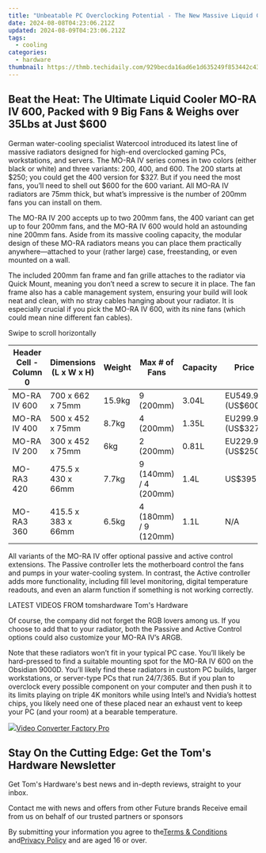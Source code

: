 ```yaml
---
title: "Unbeatable PC Overclocking Potential - The New Massive Liquid Cooler, MOORA IV ([Price]): Holds Eight Biggest 200MM Fans in One Unit (~$600)"
date: 2024-08-08T04:23:06.212Z
updated: 2024-08-09T04:23:06.212Z
tags:
  - cooling
categories:
  - hardware
thumbnail: https://thmb.techidaily.com/929becda16ad6e1d635249f853442c43d72fdee02099dda394914608d8e630c7.jpg
---
```


## Beat the Heat: The Ultimate Liquid Cooler MO-RA IV 600, Packed with 9 Big Fans & Weighs over 35Lbs at Just $600

German water-cooling specialist Watercool introduced its latest line of massive radiators designed for high-end overclocked gaming PCs, workstations, and servers. The MO-RA IV series comes in two colors (either black or white) and three variants: 200, 400, and 600\. The 200 starts at $250; you could get the 400 version for $327\. But if you need the most fans, you’ll need to shell out $600 for the 600 variant. All MO-RA IV radiators are 75mm thick, but what’s impressive is the number of 200mm fans you can install on them.

 The MO-RA IV 200 accepts up to two 200mm fans, the 400 variant can get up to four 200mm fans, and the MO-RA IV 600 would hold an astounding nine 200mm fans. Aside from its massive cooling capacity, the modular design of these MO-RA radiators means you can place them practically anywhere—attached to your (rather large) case, freestanding, or even mounted on a wall.

 The included 200mm fan frame and fan grille attaches to the radiator via Quick Mount, meaning you don’t need a screw to secure it in place. The fan frame also has a cable management system, ensuring your build will look neat and clean, with no stray cables hanging about your radiator. It is especially crucial if you pick the MO-RA IV 600, with its nine fans (which could mean nine different fan cables).

 Swipe to scroll horizontally

| Header Cell - Column 0 | Dimensions (L x W x H) | Weight | Max # of Fans         | Capacity | Price             |
| ---------------------- | ---------------------- | ------ | --------------------- | -------- | ----------------- |
| MO-RA IV 600           | 700 x 662 x 75mm       | 15.9kg | 9 (200mm)             | 3.04L    | EU549.95 (US$600) |
| MO-RA IV 400           | 500 x 452 x 75mm       | 8.7kg  | 4 (200mm)             | 1.35L    | EU299.95 (US$327) |
| MO-RA IV 200           | 300 x 452 x 75mm       | 6kg    | 2 (200mm)             | 0.81L    | EU229.95 (US$250) |
| MO-RA3 420             | 475.5 x 430 x 66mm     | 7.7kg  | 9 (140mm) / 4 (200mm) | 1.4L     | US$395            |
| MO-RA3 360             | 415.5 x 383 x 66mm     | 6.5kg  | 4 (180mm) / 9 (120mm) | 1.1L     | N/A               |

 All variants of the MO-RA IV offer optional passive and active control extensions. The Passive controller lets the motherboard control the fans and pumps in your water-cooling system. In contrast, the Active controller adds more functionality, including fill level monitoring, digital temperature readouts, and even an alarm function if something is not working correctly.

 LATEST VIDEOS FROM tomshardware Tom's Hardware

 Of course, the company did not forget the RGB lovers among us. If you choose to add that to your radiator, both the Passive and Active Control options could also customize your MO-RA IV’s ARGB.

 Note that these radiators won’t fit in your typical PC case. You’ll likely be hard-pressed to find a suitable mounting spot for the MO-RA IV 600 on the Obsidian 9000D. You’ll likely find these radiators in custom PC builds, larger workstations, or server-type PCs that run 24/7/365\. But if you plan to overclock every possible component on your computer and then push it to its limits playing on triple 4K monitors while using Intel’s and Nvidia’s hottest chips, you likely need one of these placed near an exhaust vent to keep your PC (and your room) at a bearable temperature.

<!-- affiliate ads begin -->
<a href="https://secure.2checkout.com/order/checkout.php?PRODS=4537547&QTY=1&AFFILIATE=108875&CART=1"><img src="https://secure.avangate.com/images/merchant/4b0a0290ad7df100b77e86839989a75e/products/vcfpro.png" border="0">Video Converter Factory Pro</a>
<!-- affiliate ads end -->
## Stay On the Cutting Edge: Get the Tom's Hardware Newsletter

 Get Tom's Hardware's best news and in-depth reviews, straight to your inbox.

 Contact me with news and offers from other Future brands  Receive email from us on behalf of our trusted partners or sponsors

 By submitting your information you agree to the[Terms & Conditions](https://futureplc.com/terms-conditions/) and[Privacy Policy](https://futureplc.com/privacy-policy/) and are aged 16 or over.


<ins class="adsbygoogle"
     style="display:block"
     data-ad-format="autorelaxed"
     data-ad-client="ca-pub-7571918770474297"
     data-ad-slot="1223367746"></ins>



<ins class="adsbygoogle"
     style="display:block"
     data-ad-client="ca-pub-7571918770474297"
     data-ad-slot="8358498916"
     data-ad-format="auto"
     data-full-width-responsive="true"></ins>
